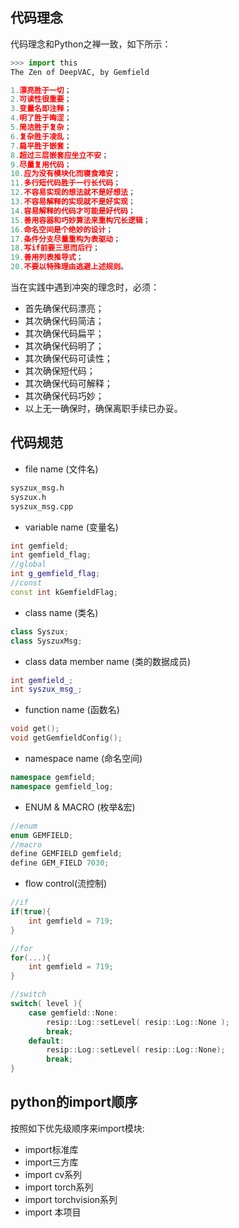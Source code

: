 ## 代码理念
代码理念和Python之禅一致，如下所示：
```python
>>> import this
The Zen of DeepVAC, by Gemfield

1.漂亮胜于一切；
2.可读性很重要；
3.变量名即注释；
4.明了胜于晦涩；
5.简洁胜于复杂；
6.复杂胜于凌乱；
7.扁平胜于嵌套；
8.超过三层嵌套应坐立不安；
9.尽量复用代码；
10.应为没有模块化而寝食难安；
11.多行短代码胜于一行长代码；
12.不容易实现的想法就不是好想法；
13.不容易解释的实现就不是好实现；
14.容易解释的代码才可能是好代码；
15.善用容器和巧妙算法来重构冗长逻辑；
16.命名空间是个绝妙的设计；
17.条件分支尽量重构为表驱动；
18.写if前要三思而后行；
19.善用列表推导式；
20.不要以特殊理由逃避上述规则。
```
当在实践中遇到冲突的理念时，必须：
- 首先确保代码漂亮；
- 其次确保代码简洁；
- 其次确保代码扁平；
- 其次确保代码明了；
- 其次确保代码可读性；
- 其次确保短代码；
- 其次确保代码可解释；
- 其次确保代码巧妙；
- 以上无一确保时，确保离职手续已办妥。

## 代码规范

- file name (文件名)
```bash
syszux_msg.h
syszux.h
syszux_msg.cpp
```
- variable name (变量名)
```c++
int gemfield;
int gemfield_flag;
//global
int g_gemfield_flag;
//const
const int kGemfieldFlag;
```
- class name (类名)
```c++
class Syszux;
class SyszuxMsg;
```
- class data member name (类的数据成员)
```c++
int gemfield_;
int syszux_msg_;
```

- function name (函数名)
```c++
void get();
void getGemfieldConfig();
```
- namespace name (命名空间)
```c++
namespace gemfield;
namespace gemfield_log;
```

- ENUM & MACRO (枚举&宏)
```c++
//enum
enum GEMFIELD;
//macro
define GEMFIELD gemfield;
define GEM_FIELD 7030;
```

- flow control(流控制)
```c++
//if
if(true){
    int gemfield = 719;
}

//for
for(...){
    int gemfield = 719;
}

//switch
switch( level ){
    case gemfield::None:	
        resip::Log::setLevel( resip::Log::None );
        break;
    default:
        resip::Log::setLevel( resip::Log::None);
        break;
}
```

## python的import顺序
按照如下优先级顺序来import模块:
- import标准库
- import三方库
- import cv系列
- import torch系列
- import torchvision系列
- import 本项目
